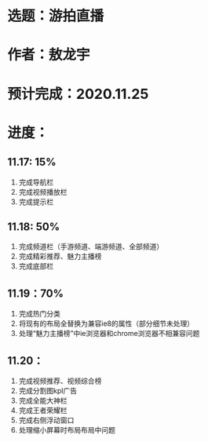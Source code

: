 # 选题：游拍直播
# 作者：敖龙宇
# 预计完成：2020.11.25

# 进度：
## 11.17: 15%
1. 完成导航栏
2. 完成视频播放栏
3. 完成提示栏

## 11.18: 50%
1. 完成频道栏（手游频道、端游频道、全部频道）
2. 完成精彩推荐、魅力主播榜
3. 完成底部栏

## 11.19：70%
1. 完成热门分类
2. 将现有的布局全替换为兼容ie8的属性（部分细节未处理）
3. 处理“魅力主播榜”中ie浏览器和chrome浏览器不相兼容问题

## 11.20：
1. 完成视频推荐、视频综合榜
2. 完成分割图kpl广告
3. 完成全能大神栏
4. 完成王者荣耀栏
5. 完成右侧浮动窗口
6. 处理缩小屏幕时布局布局中问题